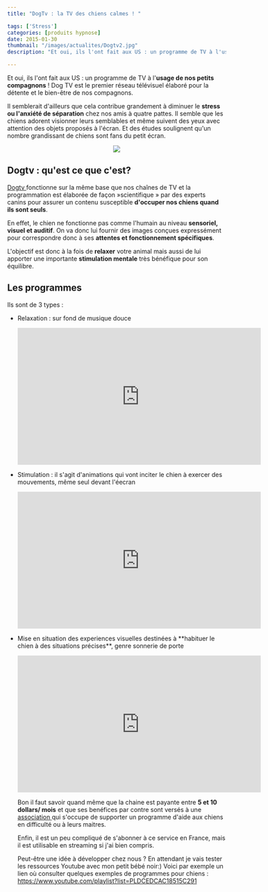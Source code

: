 ```yaml
---
title: "DogTv : la TV des chiens calmes ! "

tags: ['Stress']
categories: [produits hypnose]
date: 2015-01-30
thumbnail: "/images/actualites/Dogtv2.jpg"
description: "Et oui, ils l'ont fait aux US : un programme de TV à l'usage de nos petits compagnons ! "

---
```



Et oui, ils l'ont fait aux US : un programme de TV à l'**usage de nos petits compagnons** ! Dog TV est le premier réseau télévisuel élaboré pour la détente et le bien-être de nos compagnons.


Il semblerait d'ailleurs que cela contribue grandement à diminuer le **stress ou l'anxiété de séparation** chez nos amis à quatre pattes. Il semble que les chiens adorent visionner leurs semblables et même suivent des yeux avec attention des objets proposés à l'écran. Et des études soulignent qu'un nombre grandissant de chiens sont fans du petit écran.

<p align="center"><img src= "/images/actualites/Dogtv2.jpg"></p>




## Dogtv : qu'est ce que c'est? ##

<a href="http://dogtv.com/" target="_blank"> Dogtv </a> fonctionne sur la même base que nos chaînes de TV et la programmation est élaborée de façon »scientifique » par des experts canins  pour assurer un contenu susceptible **d'occuper nos chiens quand ils sont seuls**.

En effet, le chien ne fonctionne pas comme l'humain au niveau **sensoriel, visuel et auditif**. On va donc lui fournir des images conçues expressément pour correspondre donc à ses **attentes et fonctionnement spécifiques**.

L'objectif est donc à la fois de **relaxer** votre animal mais aussi de lui apporter une importante **stimulation mentale** très bénéfique pour son équilibre.


## Les programmes ##
Ils sont de 3 types :
<ul><li> Relaxation : sur fond de musique douce </li>

<p align="center"><iframe width="560" height="315" src="https://www.youtube.com/embed/xhT2KZUYo2c" frameborder="0" allowfullscreen></iframe></p>

<li> Stimulation : il s'agit d'animations qui vont inciter le chien à exercer des mouvements, même seul devant l'éecran </li>

<p align="center"><iframe width="560" height="315" src="https://www.youtube.com/embed/vR0KLnaH4OA" frameborder="0" allowfullscreen></iframe></p>

<li> Mise en situation des experiences visuelles destinées à **habituer le chien à des situations précises**, genre sonnerie de porte </li>

<p align="center"><iframe width="560" height="315" src="https://www.youtube.com/embed/YF63zxlnKMs" frameborder="0" allowfullscreen></iframe></p>

Bon il faut savoir quand même que la chaine est payante entre **5 et 10 dollars/ mois** et que ses benéfices par contre sont versés à une <a href="http://www.humanesociety.org/about/departments/pets-for-life/what_is_pfl.html/" target="_blank"> association </a>  qui s'occupe de supporter un programme d'aide aux chiens en difficulté ou à leurs maitres.

Enfin, il est un peu compliqué de s'abonner à ce service en France, mais il est utilisable  en streaming si j'ai bien compris.

Peut-être une idée à développer chez nous ? En attendant je vais tester les ressources Youtube avec mon petit bébé noir:)
Voici par exemple un lien où consulter quelques exemples de programmes pour chiens : https://www.youtube.com/playlist?list=PLDCEDCAC18515C291

